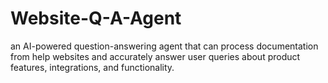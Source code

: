 # Website-Q-A-Agent
an AI-powered question-answering agent that can process documentation from help websites and accurately answer user queries about product features, integrations, and functionality.
